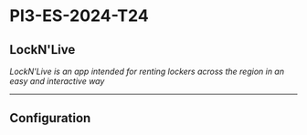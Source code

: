 # PI3-ES-2024-T24

## LockN'Live

*LockN'Live is an app intended for renting lockers across the region in an easy and interactive way*

---
 ## Configuration
```  ```
 
